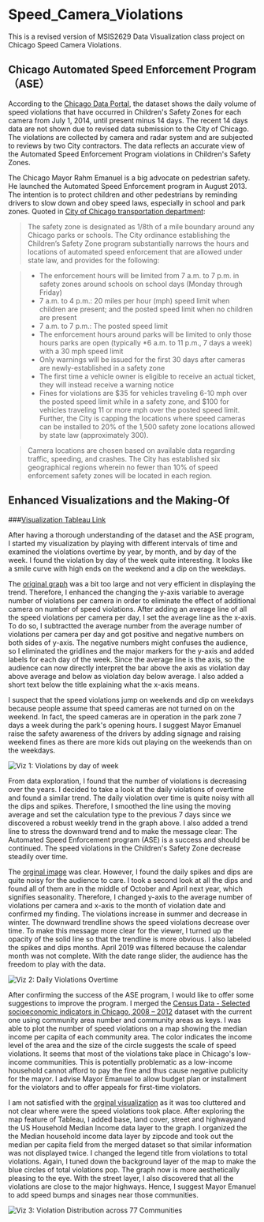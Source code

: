 # Speed_Camera_Violations
This is a revised version of MSIS2629 Data Visualization class project on Chicago Speed Camera Violations. 

## Chicago Automated Speed Enforcement Program（ASE）
According to the [Chicago Data Portal](https://data.cityofchicago.org/Transportation/Speed-Camera-Violations/gncf-3xbx), the dataset shows the daily volume of speed violations that have occurred in Children's Safety Zones for each camera from July 1, 2014, until present minus 14 days. The recent 14 days data are not shown due to revised data submission to the City of Chicago. The violations are collected by camera and radar system and are subjected to reviews by two City contractors. The data reflects an accurate view of the Automated Speed Enforcement Program violations in Children's Safety Zones. 

The Chicago Mayor Rahm Emanuel is a big advocate on pedestrian safety. He launched the Automated Speed Enforcement program in August 2013. The intention is to protect children and other pedestrians by reminding drivers to slow down and obey speed laws, especially in school and park zones. Quoted in [City of Chicago transportation department](https://www.chicago.gov/city/en/depts/cdot/supp_info/children_s_safetyzoneporgramautomaticspeedenforcement.html):
> The safety zone is designated as 1/8th of a mile boundary around any Chicago parks or schools. The City ordinance establishing the Children’s Safety Zone program substantially narrows the hours and locations of automated speed enforcement that are allowed under state law, and provides for the following:

> * The enforcement hours will be limited from 7 a.m. to 7 p.m. in safety zones around schools on school days (Monday through Friday)
>  * 7 a.m. to 4 p.m.: 20 miles per hour (mph) speed limit when children are present; and the posted speed limit when no children are present
>  * 7 a.m. to 7 p.m.: The posted speed limit
> * The enforcement hours around parks will be limited to only those hours parks are open (typically *6 a.m. to 11 p.m., 7 days a week) with a 30 mph speed limit
> * Only warnings will be issued for the first 30 days after cameras are newly-established in a safety zone
> * The first time a vehicle owner is eligible to receive an actual ticket, they will instead receive a warning notice
> * Fines for violations are $35 for vehicles traveling 6-10 mph over the posted speed limit while in a safety zone, and $100 for vehicles traveling 11 or more mph over the posted speed limit.  
> Further, the City is capping the locations where speed cameras can be installed to 20% of the 1,500 safety zone locations allowed by state law (approximately 300). 

> Camera locations are chosen based on available data regarding traffic, speeding, and crashes.  The City has established six geographical regions wherein no fewer than 10% of speed enforcement safety zones will be located in each region.





## Enhanced Visualizations and the Making-Of
###[Visualization Tableau Link](https://public.tableau.com/profile/maria7939#!/vizhome/FinalVersion3VizforMayor/Dshbd-VioDistributiondailyweekofdaycommunities)


After having a thorough understanding of the dataset and the ASE program, I started my visualization by playing with different intervals of time and examined the violations overtime by year, by month, and by day of the week. I found the violation by day of the week quite interesting. It looks like a smile curve with high ends on the weekend and a dip on the weekdays. 

The [original graph](https://github.com/jymhe120/Speed_Camera_Violations/blob/master/Violations%20by%20Day%20of%20Week.png) was a bit too large and not very efficient in displaying the trend. Therefore, I enhanced the changing the y-axis variable to average number of violations per camera in order to eliminate the effect of additional camera on number of speed violations. After adding an average line of all the speed violations per camera per day, I set the average line as the x-axis. To do so, I subtractted the average number from the average number of violations per camera per day and got positive and negative numbers on both sides of y-axis. The negative numbers might confuses the audience, so I eliminated the gridlines and the major markers for the y-axis and added labels for each day of the week. Since the average line is the axis, so the audience can now directly interpret the bar above the axis as violation day above average and below as violation day below average. I also added a short text below the title explaining what the x-axis means. 

I suspect that the speed violations jump on weekends and dip on weekdays because people assume that speed cameras are not turned on on the weekend. In fact, the speed cameras are in operation in the park zone 7 days a week during the park's opening hours. I suggest Mayor Emanuel raise the safety awareness of the drivers by adding signage and raising weekend fines as there are more kids out playing on the weekends than on the weekdays. 

![Viz 1: Violations by day of week](https://github.com/jymhe120/Speed_Camera_Violations/blob/master/P_Spd%20vio%20by%20day%20of%20wk.png)


From data exploration, I found that the number of violations is decreasing over the years. I decided to take a look at the daily violations of overtime and found a similar trend. The daily violation over time is quite noisy with all the dips and spikes. Therefore, I smoothed the line using the moving average and set the calculation type to the previous 7 days since we discovered a robust weekly trend in the graph above. I also added a trend line to stress the downward trend and to make the message clear: The Automated Speed Enforcement program (ASE) is a success and should be continued. The speed violations in the Children's Safety Zone decrease steadily over time. 

The [orginal image](https://github.com/jymhe120/Speed_Camera_Violations/blob/master/Daily%20Violations%20Overtime.png) was clear. However, I found the daily spikes and dips are quite noisy for the audience to care. I took a second look at all the dips and found all of them are in the middle of October and April next year, which signifies seasonality. Therefore, I changed y-axis to the average number of violations per camera and x-axis to the month of violation date and confirmed my finding. The violations increase in summer and decrease in winter. The downward trendline shows the speed violations decrease over time. To make this message more clear for the viewer, I turned up the opacity of the solid line so that the trendline is more obvious. I also labeled the spikes and dips months. April 2019 was filtered because the calendar month was not complete. With the date range slider, the audience has the freedom to play with the data. 

![Viz 2: Daily Violations Overtime](https://github.com/jymhe120/Speed_Camera_Violations/blob/master/P_spd%20vio%20overtime.png)


After confirming the success of the ASE program, I would like to offer some suggestions to improve the program. I merged the [Census Data - Selected socioeconomic indicators in Chicago, 2008 – 2012](https://data.cityofchicago.org/Health-Human-Services/Census-Data-Selected-socioeconomic-indicators-in-C/kn9c-c2s2) dataset with the current one using community area number and community areas as keys. I was able to plot the number of speed violations on a map showing the median income per capita of each community area. The color indicates the income level of the area and the size of the circle suggests the scale of speed violations. It seems that most of the violations take place in Chicago's low-income communities. This is potentially problematic as a low-income household cannot afford to pay the fine and thus cause negative publicity for the mayor. I advise Mayor Emanuel to allow budget plan or installment for the violators and to offer appeals for first-time violators.

I am not satisfied with the [orginal visualization](https://github.com/jymhe120/Speed_Camera_Violations/blob/master/Violation%20distribution%20across%2077%20communities%20.png) as it was too cluttered and not clear where were the speed violations took place. After exploring the map feature of Tableau, I added base, land cover, street and highwayand the US Household Median Income data layer to the graph. I organized the the Median household income data layer by zipcode and took out the median per capita field from the merged dataset so that similar information was not displayed twice. I changed the legend title from violations to total violations. Again, I tuned down the background layer of the map to make the blue circles of total violations pop. The graph now is more aesthetically pleasing to the eye. With the street layer, I also discovered that all the violations are close to the major highways. Hence, I suggest Mayor Emanuel to add speed bumps and sinages near those communities. 

![Viz 3: Violation Distribution across 77 Communities ](https://github.com/jymhe120/Speed_Camera_Violations/blob/master/P_Spd%20vio%20distribution%20across%2077%20communities.png)





